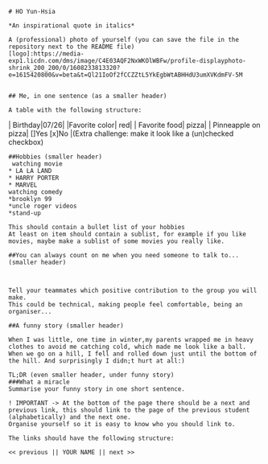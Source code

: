 

    # HO Yun-Hsia

    *An inspirational quote in italics*

    A (professional) photo of yourself (you can save the file in the repository next to the README file)
    [logo]:https://media-exp1.licdn.com/dms/image/C4E03AQF2NxWKOlWBFw/profile-displayphoto-shrink_200_200/0/1608233813320?e=1615420800&v=beta&t=Ql21IoOf2fCCZZtL5YkEgbWtABHHdU3umXVKdmFV-5M
    

    ## Me, in one sentence (as a smaller header)

    A table with the following structure:

   | Birthday|07/26|
   |Favorite color| red|
   | Favorite food| pizza|
   | Pinneapple on pizza| []Yes [x]No |(Extra challenge: make it look like a (un)checked checkbox)

    ##Hobbies (smaller header)
     watching movie
    * LA LA LAND
    * HARRY PORTER
    * MARVEL
    watching comedy
    *brooklyn 99
    *uncle roger videos
    *stand-up
    
    This should contain a bullet list of your hobbies
    At least on item should contain a sublist, for example if you like movies, maybe make a sublist of some movies you really like.

    ##You can always count on me when you need someone to talk to... (smaller header)

   

    Tell your teammates which positive contribution to the group you will make.
    This could be technical, making people feel comfortable, being an organiser...

    ##A funny story (smaller header)

    When I was little, one time in winter,my parents wrapped me in heavy clothes to avoid me catching cold, which made me look like a ball. When we go on a hill, I fell and rolled down just until the bottom of the hill. And surprisingly I didn;t hurt at all:)

    TL;DR (even smaller header, under funny story)
    ###What a miracle
    Summarise your funny story in one short sentence.

    ! IMPORTANT -> At the bottom of the page there should be a next and previous link, this should link to the page of the previous student (alphabetically) and the next one.
    Organise yourself so it is easy to know who you should link to.

    The links should have the following structure:

    << previous || YOUR NAME || next >>


